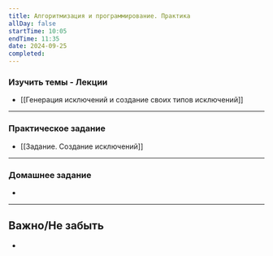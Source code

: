 ```yaml
---
title: Алгоритмизация и программирование. Практика
allDay: false
startTime: 10:05
endTime: 11:35
date: 2024-09-25
completed:
---
```

### Изучить темы - Лекции

- [[Генерация исключений и создание своих типов исключений]]

---
### Практическое задание

- [[Задание. Создание исключений]]

---
### Домашнее задание

- 

---
## Важно/Не забыть

- 